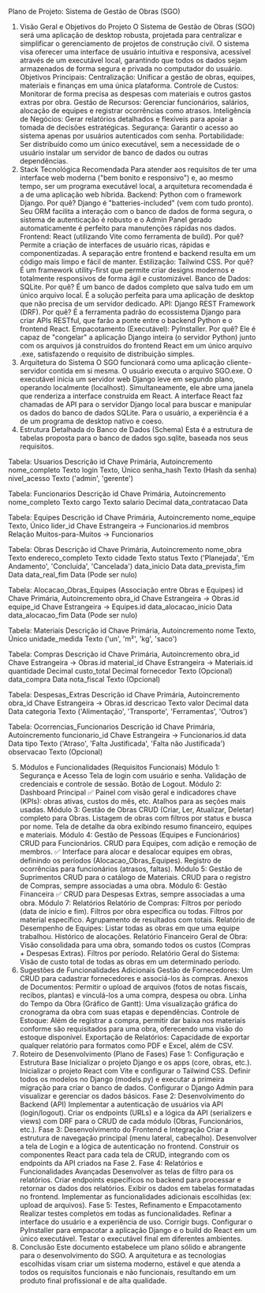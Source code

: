 Plano de Projeto: Sistema de Gestão de Obras (SGO)
1. Visão Geral e Objetivos do Projeto
O Sistema de Gestão de Obras (SGO) será uma aplicação de desktop robusta, projetada para centralizar e simplificar o gerenciamento de projetos de construção civil. O sistema visa oferecer uma interface de usuário intuitiva e responsiva, acessível através de um executável local, garantindo que todos os dados sejam armazenados de forma segura e privada no computador do usuário.
Objetivos Principais:
Centralização: Unificar a gestão de obras, equipes, materiais e finanças em uma única plataforma.
Controle de Custos: Monitorar de forma precisa as despesas com materiais e outros gastos extras por obra.
Gestão de Recursos: Gerenciar funcionários, salários, alocação de equipes e registrar ocorrências como atrasos.
Inteligência de Negócios: Gerar relatórios detalhados e flexíveis para apoiar a tomada de decisões estratégicas.
Segurança: Garantir o acesso ao sistema apenas por usuários autenticados com senha.
Portabilidade: Ser distribuído como um único executável, sem a necessidade de o usuário instalar um servidor de banco de dados ou outras dependências.
2. Stack Tecnológica Recomendada
Para atender aos requisitos de ter uma interface web moderna ("bem bonito e responsivo") e, ao mesmo tempo, ser um programa executável local, a arquitetura recomendada é a de uma aplicação web híbrida.
Backend: Python com o framework Django.
Por quê? Django é "batteries-included" (vem com tudo pronto). Seu ORM facilita a interação com o banco de dados de forma segura, o sistema de autenticação é robusto e o Admin Panel gerado automaticamente é perfeito para manutenções rápidas nos dados.
Frontend: React (utilizando Vite como ferramenta de build).
Por quê? Permite a criação de interfaces de usuário ricas, rápidas e componentizadas. A separação entre frontend e backend resulta em um código mais limpo e fácil de manter.
Estilização: Tailwind CSS.
Por quê? É um framework utility-first que permite criar designs modernos e totalmente responsivos de forma ágil e customizável.
Banco de Dados: SQLite.
Por quê? É um banco de dados completo que salva tudo em um único arquivo local. É a solução perfeita para uma aplicação de desktop que não precisa de um servidor dedicado.
API: Django REST Framework (DRF).
Por quê? É a ferramenta padrão do ecossistema Django para criar APIs RESTful, que farão a ponte entre o backend Python e o frontend React.
Empacotamento (Executável): PyInstaller.
Por quê? Ele é capaz de "congelar" a aplicação Django inteira (o servidor Python) junto com os arquivos já construídos do frontend React em um único arquivo .exe, satisfazendo o requisito de distribuição simples.
3. Arquitetura do Sistema
O SGO funcionará como uma aplicação cliente-servidor contida em si mesma.
O usuário executa o arquivo SGO.exe.
O executável inicia um servidor web Django leve em segundo plano, operando localmente (localhost).
Simultaneamente, ele abre uma janela que renderiza a interface construída em React.
A interface React faz chamadas de API para o servidor Django local para buscar e manipular os dados do banco de dados SQLite.
Para o usuário, a experiência é a de um programa de desktop nativo e coeso.
4. Estrutura Detalhada do Banco de Dados (Schema)
Esta é a estrutura de tabelas proposta para o banco de dados sgo.sqlite, baseada nos seus requisitos.


Tabela: Usuarios
Descrição
id
Chave Primária, Autoincremento
nome_completo
Texto
login
Texto, Único
senha_hash
Texto (Hash da senha)
nivel_acesso
Texto ('admin', 'gerente')


Tabela: Funcionarios
Descrição
id
Chave Primária, Autoincremento
nome_completo
Texto
cargo
Texto
salario
Decimal
data_contratacao
Data


Tabela: Equipes
Descrição
id
Chave Primária, Autoincremento
nome_equipe
Texto, Único
lider_id
Chave Estrangeira -> Funcionarios.id
membros
Relação Muitos-para-Muitos -> Funcionarios


Tabela: Obras
Descrição
id
Chave Primária, Autoincremento
nome_obra
Texto
endereco_completo
Texto
cidade
Texto
status
Texto ('Planejada', 'Em Andamento', 'Concluída', 'Cancelada')
data_inicio
Data
data_prevista_fim
Data
data_real_fim
Data (Pode ser nulo)


Tabela: Alocacao_Obras_Equipes
(Associação entre Obras e Equipes)
id
Chave Primária, Autoincremento
obra_id
Chave Estrangeira -> Obras.id
equipe_id
Chave Estrangeira -> Equipes.id
data_alocacao_inicio
Data
data_alocacao_fim
Data (Pode ser nulo)


Tabela: Materiais
Descrição
id
Chave Primária, Autoincremento
nome
Texto, Único
unidade_medida
Texto ('un', 'm²', 'kg', 'saco')


Tabela: Compras
Descrição
id
Chave Primária, Autoincremento
obra_id
Chave Estrangeira -> Obras.id
material_id
Chave Estrangeira -> Materiais.id
quantidade
Decimal
custo_total
Decimal
fornecedor
Texto (Opcional)
data_compra
Data
nota_fiscal
Texto (Opcional)


Tabela: Despesas_Extras
Descrição
id
Chave Primária, Autoincremento
obra_id
Chave Estrangeira -> Obras.id
descricao
Texto
valor
Decimal
data
Data
categoria
Texto ('Alimentação', 'Transporte', 'Ferramentas', 'Outros')


Tabela: Ocorrencias_Funcionarios
Descrição
id
Chave Primária, Autoincremento
funcionario_id
Chave Estrangeira -> Funcionarios.id
data
Data
tipo
Texto ('Atraso', 'Falta Justificada', 'Falta não Justificada')
observacao
Texto (Opcional)

5. Módulos e Funcionalidades (Requisitos Funcionais)
Módulo 1: Segurança e Acesso
Tela de login com usuário e senha.
Validação de credenciais e controle de sessão.
Botão de Logout.
Módulo 2: Dashboard Principal
✅ Painel com visão geral e indicadores chave (KPIs): obras ativas, custos do mês, etc.
Atalhos para as seções mais usadas.
Módulo 3: Gestão de Obras
CRUD (Criar, Ler, Atualizar, Deletar) completo para Obras.
Listagem de obras com filtros por status e busca por nome.
Tela de detalhe da obra exibindo resumo financeiro, equipes e materiais.
Módulo 4: Gestão de Pessoas (Equipes e Funcionários)
CRUD para Funcionários.
CRUD para Equipes, com adição e remoção de membros.
✅ Interface para alocar e desalocar equipes em obras, definindo os períodos (Alocacao_Obras_Equipes).
Registro de ocorrências para funcionários (atrasos, faltas).
Módulo 5: Gestão de Suprimentos
CRUD para o catálogo de Materiais.
CRUD para o registro de Compras, sempre associadas a uma obra.
Módulo 6: Gestão Financeira
✅ CRUD para Despesas Extras, sempre associadas a uma obra.
Módulo 7: Relatórios
Relatório de Compras:
Filtros por período (data de início e fim).
Filtros por obra específica ou todas.
Filtros por material específico.
Agrupamento de resultados com totais.
Relatório de Desempenho de Equipes:
Listar todas as obras em que uma equipe trabalhou.
Histórico de alocações.
Relatório Financeiro Geral de Obra:
Visão consolidada para uma obra, somando todos os custos (Compras + Despesas Extras).
Filtros por período.
Relatório Geral do Sistema:
Visão de custo total de todas as obras em um determinado período.
6. Sugestões de Funcionalidades Adicionais
Gestão de Fornecedores: Um CRUD para cadastrar fornecedores e associá-los às compras.
Anexos de Documentos: Permitir o upload de arquivos (fotos de notas fiscais, recibos, plantas) e vinculá-los a uma compra, despesa ou obra.
Linha do Tempo da Obra (Gráfico de Gantt): Uma visualização gráfica do cronograma da obra com suas etapas e dependências.
Controle de Estoque: Além de registrar a compra, permitir dar baixa nos materiais conforme são requisitados para uma obra, oferecendo uma visão do estoque disponível.
Exportação de Relatórios: Capacidade de exportar qualquer relatório para formatos como PDF e Excel, além de CSV.
7. Roteiro de Desenvolvimento (Plano de Fases)
Fase 1: Configuração e Estrutura Base
Inicializar o projeto Django e os apps (core, obras, etc.).
Inicializar o projeto React com Vite e configurar o Tailwind CSS.
Definir todos os modelos no Django (models.py) e executar a primeira migração para criar o banco de dados.
Configurar o Django Admin para visualizar e gerenciar os dados básicos.
Fase 2: Desenvolvimento do Backend (API)
Implementar a autenticação de usuários via API (login/logout).
Criar os endpoints (URLs) e a lógica da API (serializers e views) com DRF para o CRUD de cada módulo (Obras, Funcionários, etc.).
Fase 3: Desenvolvimento do Frontend e Integração
Criar a estrutura de navegação principal (menu lateral, cabeçalho).
Desenvolver a tela de Login e a lógica de autenticação no frontend.
Construir os componentes React para cada tela de CRUD, integrando com os endpoints da API criados na Fase 2.
Fase 4: Relatórios e Funcionalidades Avançadas
Desenvolver as telas de filtro para os relatórios.
Criar endpoints específicos no backend para processar e retornar os dados dos relatórios.
Exibir os dados em tabelas formatadas no frontend.
Implementar as funcionalidades adicionais escolhidas (ex: upload de arquivos).
Fase 5: Testes, Refinamento e Empacotamento
Realizar testes completos em todas as funcionalidades.
Refinar a interface do usuário e a experiência de uso.
Corrigir bugs.
Configurar o PyInstaller para empacotar a aplicação Django e o build do React em um único executável.
Testar o executável final em diferentes ambientes.
8. Conclusão
Este documento estabelece um plano sólido e abrangente para o desenvolvimento do SGO. A arquitetura e as tecnologias escolhidas visam criar um sistema moderno, estável e que atenda a todos os requisitos funcionais e não funcionais, resultando em um produto final profissional e de alta qualidade.
